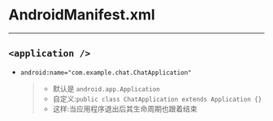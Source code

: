# AndroidManifest.xml
---
## `<application />`
 - `android:name="com.example.chat.ChatApplication"`
	> - 默认是 `android.app.Application`
	> - 自定义:`public class ChatApplication extends Application {}`
	> - 这样:当应用程序退出后其生命周期也跟着结束

